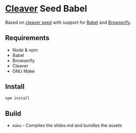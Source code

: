 # [Cleaver](https://github.com/jdan/cleaver/) Seed Babel

Based on [cleaver seed](https://github.com/mgred/cleaver-seed) with support for
[Babel](https://github.com/babel/babel) and
[Browserify](https://github.com/browserify/browserify).

## Requirements

* Node & npm
* Babel
* Browserify
* Cleaver
* GNU Make

## Install

```bash
npm install
```

## Build

* `make` - Compiles the slides.md and bundles the assets
